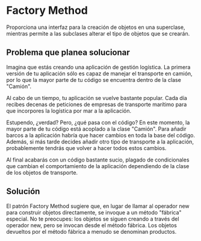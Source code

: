 # Factory Method

Proporciona una interfaz para la creación de objetos en una superclase, mientras permite a las subclases alterar el tipo de objetos que se crearán.

## Problema que planea solucionar

Imagina que estás creando una aplicación de gestión logística. La primera versión de tu aplicación sólo es capaz de manejar el transporte en camión, por lo que la mayor parte de tu código se encuentra dentro de la clase "Camión".

Al cabo de un tiempo, tu aplicación se vuelve bastante popular. Cada día recibes decenas de peticiones de empresas de transporte marítimo para que incorpores la logística por mar a la aplicación.

Estupendo, ¿verdad? Pero, ¿qué pasa con el código? En este momento, la mayor parte de tu código está acoplado a la clase "Camión". Para añadir barcos a la aplicación habría que hacer cambios en toda la base del código. Además, si más tarde decides añadir otro tipo de transporte a la aplicación, probablemente tendrás que volver a hacer todos estos cambios.

Al final acabarás con un código bastante sucio, plagado de condicionales que cambian el comportamiento de la aplicación dependiendo de la clase de los objetos de transporte.

## Solución

El patrón Factory Method sugiere que, en lugar de llamar al operador new para construir objetos directamente, se invoque a un método "fábrica" especial. No te preocupes: los objetos se siguen creando a través del operador new, pero se invocan desde el método fábrica. Los objetos devueltos por el método fábrica a menudo se denominan productos.






